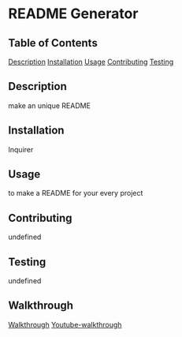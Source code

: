 # README Generator

## Table of Contents

[Description](#description)
[Installation](#installation)
[Usage](#usage)
[Contributing](#contributing)
[Testing](#testing)

## Description

make an unique README

## Installation

Inquirer

## Usage

to make a README for your every project

## Contributing

undefined

## Testing

undefined

## Walkthrough

[Walkthrough](./assets/readme-generator-walkthrough.mov)
[Youtube-walkthrough](https://youtu.be/A93dgAs9zrU)
